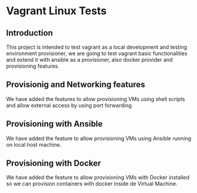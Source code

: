 # Vagrant Linux Tests

## Introduction

This project is intended to test vagrant as a local development and testing
environment provisioner, we are going to test vagrant basic functionalities
and extend it with ansible as a provisioner, also docker provider and
provisioning features.

## Provisionig and Networking features

We have added the features to allow provisioning VMs using shell scripts and
allow external access by using port forwarding.

## Provisioning with Ansible

We have added the feature to allow provisioning VMs using Ansible running
on local host machine.

## Provisioning with Docker

We have added the feature to allow provisioning VMs with Docker installed
so we can provision containers with docker inside de Virtual Machine.
